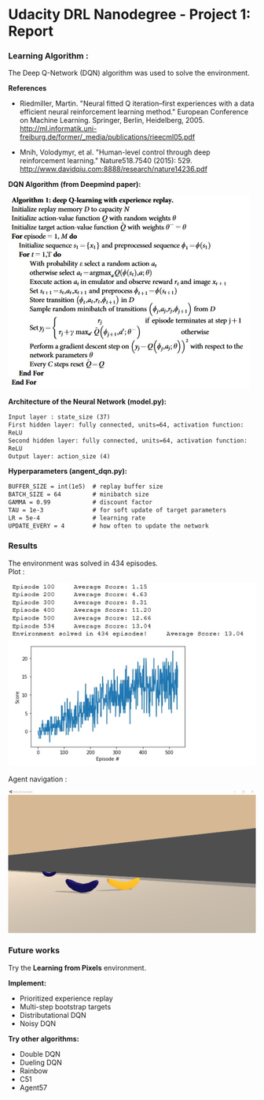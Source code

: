 # Udacity DRL Nanodegree - Project 1: Report

### Learning Algorithm :

The Deep Q-Network (DQN) algorithm was used to solve the environment.

**References**  

* Riedmiller, Martin. "Neural fitted Q iteration–first experiences with a data efficient neural reinforcement learning method." European Conference on Machine Learning. Springer, Berlin, Heidelberg, 2005. http://ml.informatik.uni-freiburg.de/former/_media/publications/rieecml05.pdf  
  
* Mnih, Volodymyr, et al. "Human-level control through deep reinforcement learning." Nature518.7540 (2015): 529. http://www.davidqiu.com:8888/research/nature14236.pdf   


**DQN Algorithm (from Deepmind paper):**

![algo](images/Algo1.jpg)

**Architecture of the Neural Network (model.py):**
  
```
Input layer : state_size (37)  
First hidden layer: fully connected, units=64, activation function: ReLU  
Second hidden layer: fully connected, units=64, activation function: ReLU  
Output layer: action_size (4)  
```

**Hyperparameters (angent_dqn.py):**  

```
BUFFER_SIZE = int(1e5)  # replay buffer size  
BATCH_SIZE = 64         # minibatch size  
GAMMA = 0.99            # discount factor  
TAU = 1e-3              # for soft update of target parameters  
LR = 5e-4               # learning rate   
UPDATE_EVERY = 4        # how often to update the network 
```

### Results

The environment was solved in 434 episodes.  
Plot :  
    
![plot](images/plot_nav.jpg)
  
Agent navigation :  
    
![nav](images/banana_collector.gif)

### Future works

Try the **Learning from Pixels** environment.

**Implement:**  
  
* Prioritized experience replay  
*  Multi-step bootstrap targets  
* Distributational DQN  
* Noisy DQN  

**Try other algorithms:**  
  
* Double DQN  
* Dueling DQN  
* Rainbow  
* C51  
* Agent57  

